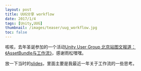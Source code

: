 ```yaml
---
layout: post
title: UUG分享 workflow
date: 2017/1/4
tags: [Unity,UUG]
thumbnail: /images/teaser/uug_workflow.jpg
toc: false
---
```


咳咳，去年圣诞参加的一个活动[Unity User Group 北京站图文报道：《AssetBundle与工作流》](http://forum.china.unity3d.com/thread-22329-1-1.html)，感谢雨松嘿嘿。

<!--more-->

放一下当时的[slides](https://github.com/qiankanglai/blog/raw/master/raw/unity_workflow.pptx)，里面主要是我最近一年关于工作流的一些思考。